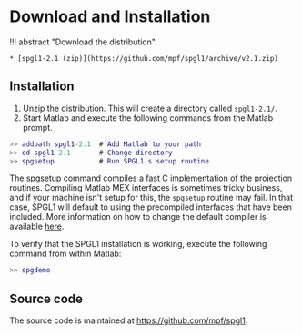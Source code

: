 # Download and Installation

!!! abstract "Download the distribution"

    * [spgl1-2.1 (zip)](https://github.com/mpf/spgl1/archive/v2.1.zip)

## Installation

1. Unzip the distribution. This will create a directory called `spgl1-2.1/`.
2. Start Matlab and execute the following commands from the Matlab prompt.

```matlab
>> addpath spgl1-2.1  # Add Matlab to your path
>> cd spgl1-2.1       # Change directory
>> spgsetup           # Run SPGL1's setup routine
```

The spgsetup command compiles a fast C implementation of the projection
routines. Compiling Matlab MEX interfaces is sometimes tricky business, and if
your machine isn't setup for this, the `spgsetup` routine may fail. In that
case, SPGL1 will default to using the precompiled interfaces that have been
included. More information on how to change the default compiler is available
[here](https://www.mathworks.com/help/matlab/matlab_external/changing-default-compiler.html).



To verify that the SPGL1 installation is working, execute the following command from within Matlab:
```matlab
>> spgdemo
```

## Source code

The source code is maintained at https://github.com/mpf/spgl1.


